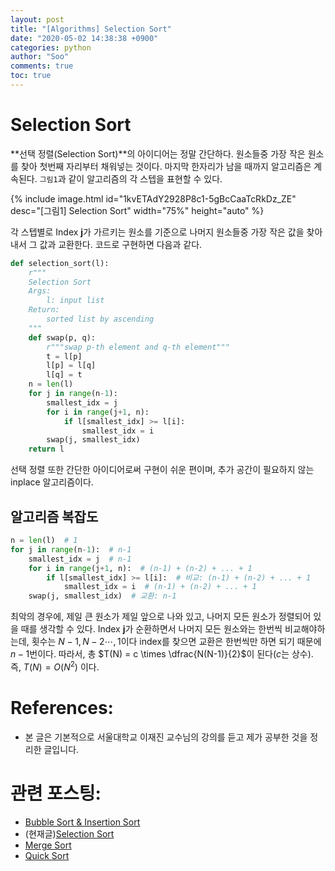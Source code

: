 ```yaml
---
layout: post
title: "[Algorithms] Selection Sort"
date: "2020-05-02 14:38:38 +0900"
categories: python
author: "Soo"
comments: true
toc: true
---
```


# Selection Sort

**선택 정렬(Selection Sort)**의 아이디어는 정말 간단하다. 원소들중 가장 작은 원소를 찾아 첫번째 자리부터 채워넣는 것이다. 마지막 한자리가 남을 때까지 알고리즘은 계속된다. `그림1`과 같이 알고리즘의 각 스텝을 표현할 수 있다. 

{% include image.html id="1kvETAdY2928P8c1-5gBcCaaTcRkDz_ZE" desc="[그림1] Selection Sort" width="75%" height="auto" %}

각 스텝별로 Index **j**가 가르키는 원소를 기준으로 나머지 원소들중 가장 작은 값을 찾아내서 그 값과 교환한다. 코드로 구현하면 다음과 같다.

```python
def selection_sort(l):
    r"""
    Selection Sort
    Args: 
        l: input list
    Return:
        sorted list by ascending
    """
    def swap(p, q):
        r"""swap p-th element and q-th element"""
        t = l[p]
        l[p] = l[q]
        l[q] = t
    n = len(l)
    for j in range(n-1):
        smallest_idx = j
        for i in range(j+1, n):
            if l[smallest_idx] >= l[i]:
                smallest_idx = i
        swap(j, smallest_idx)
    return l
```

선택 정렬 또한 간단한 아이디어로써 구현이 쉬운 편이며, 추가 공간이 필요하지 않는 inplace 알고리즘이다.

## 알고리즘 복잡도

```python
n = len(l)  # 1
for j in range(n-1):  # n-1
    smallest_idx = j  # n-1
    for i in range(j+1, n):  # (n-1) + (n-2) + ... + 1
        if l[smallest_idx] >= l[i]:  # 비교: (n-1) + (n-2) + ... + 1
            smallest_idx = i  # (n-1) + (n-2) + ... + 1
    swap(j, smallest_idx)  # 교환: n-1
```

최악의 경우에, 제일 큰 원소가 제일 앞으로 나와 있고, 나머지 모든 원소가 정렬되어 있을 때를 생각할 수 있다. Index **j**가 순환하면서 나머지 모든 원소와는 한번씩 비교해야하는데, 횟수는 $N-1, N-2 \cdots, 1$이다 index를 찾으면 교환은 한번씩만 하면 되기 때문에 $n-1$번이다. 따라서, 총 $T(N) = c \times \dfrac{N(N-1)}{2}$이 된다($c$는 상수). 즉, $T(N) = O(N^2)$ 이다.

# References:

* 본 글은 기본적으로 서울대학교 이재진 교수님의 강의를 듣고 제가 공부한 것을 정리한 글입니다.

# 관련 포스팅: 

* [Bubble Sort & Insertion Sort](https://simonjisu.github.io/python/2020/05/02/bubbleinsertion.html)
* (현재글)[Selection Sort](https://simonjisu.github.io/python/2020/05/02/selection.html)
* [Merge Sort](https://simonjisu.github.io/python/2020/05/03/merge.html)
* [Quick Sort](https://simonjisu.github.io/python/2020/05/04/quick.html)